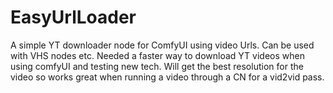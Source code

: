 # EasyUrlLoader
A simple YT downloader node for ComfyUI using video Urls. Can be used with VHS nodes etc.
Needed a faster way to download YT videos when using comfyUI and testing new tech. Will get the best resolution for the video so works great when running a video through a CN for a vid2vid pass.  

